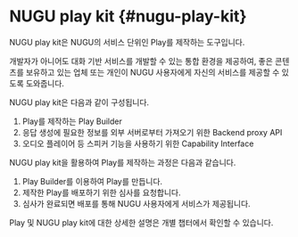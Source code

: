 NUGU play kit {#nugu-play-kit}
====================

NUGU play kit은 NUGU의 서비스 단위인 Play를 제작하는 도구입니다.

개발자가 아니어도 대화 기반 서비스를 개발할 수 있는 통합 환경을 제공하여, 좋은 콘텐츠를 보유하고 있는 업체 또는 개인이 NUGU 사용자에게 자신의 서비스를 제공할 수 있도록 도와줍니다.

NUGU play kit은 다음과 같이 구성됩니다.

1. Play를 제작하는 Play Builder
2. 응답 생성에 필요한 정보를 외부 서버로부터 가져오기 위한 Backend proxy API
3. 오디오 플레이어 등 스피커 기능을 사용하기 위한 Capability Interface

NUGU play kit을 활용하여 Play를 제작하는 과정은 다음과 같습니다.

1. Play Builder를 이용하여 Play를 만듭니다.
2. 제작한 Play를 배포하기 위한 심사를 요청합니다.
3. 심사가 완료되면 배포를 통해 NUGU 사용자에게 서비스가 제공됩니다.

Play 및 NUGU play kit에 대한 상세한 설명은 개별 챕터에서 확인할 수 있습니다.